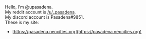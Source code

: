 Hello, I'm @upasadena.  
My reddit account is [/u/\_pasadena](https://old.reddit.com/user/_pasadena).  
My discord account is Pasadena#9851.  
These is my site:  
* [https://pasadena.neocities.org](https://pasadena.neocities.org)
